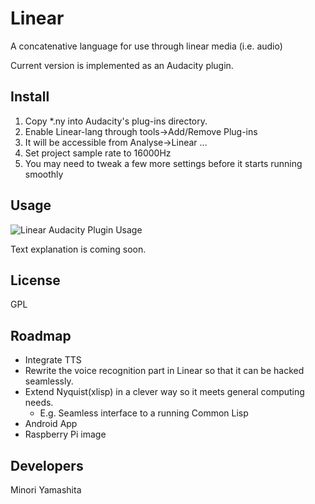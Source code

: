 Linear
======

A concatenative language for use through linear media (i.e. audio)

Current version is implemented as an Audacity plugin.

Install
-------

1. Copy *.ny into Audacity's plug-ins directory.  
2. Enable Linear-lang through tools->Add/Remove Plug-ins
3. It will be accessible from Analyse->Linear ...
4. Set project sample rate to 16000Hz
5. You may need to tweak a few more settings before it starts running smoothly

Usage
-----

![Linear Audacity Plugin Usage](../master/assets/linear-usage.png)

Text explanation is coming soon.

License
-------

GPL

Roadmap
-------

+ Integrate TTS
+ Rewrite the voice recognition part in Linear so that it can be hacked seamlessly.
+ Extend Nyquist(xlisp) in a clever way so it meets general computing needs.
  + E.g. Seamless interface to a running Common Lisp
+ Android App
+ Raspberry Pi image

Developers
----------

Minori Yamashita